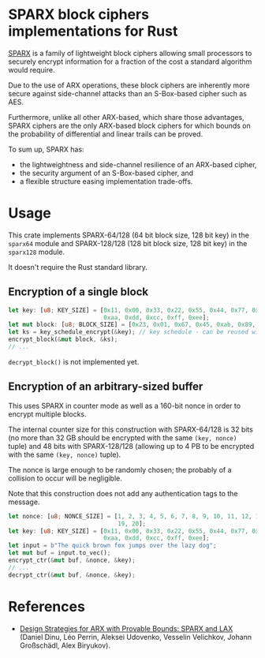 # SPARX block ciphers implementations for Rust

[SPARX](https://www.cryptolux.org/index.php/SPARX) is a family of lightweight block ciphers allowing small processors to securely encrypt information for a fraction of the cost a standard algorithm would require.

Due to the use of ARX operations, these block ciphers are inherently more secure against side-channel attacks than an S-Box-based cipher such as AES.

Furthermore, unlike all other ARX-based, which share those advantages, SPARX ciphers are the only ARX-based block ciphers for which bounds on the probability of differential and linear trails can be proved.

To sum up, SPARX has:
* the lightweightness and side-channel resilience of an ARX-based cipher,
* the security argument of an S-Box-based cipher, and
* a flexible structure easing implementation trade-offs.

# Usage

This crate implements SPARX-64/128 (64 bit block size, 128 bit key) in the `sparx64` module and SPARX-128/128 (128 bit block size, 128 bit key) in the `sparx128` module.

It doesn't require the Rust standard library.

## Encryption of a single block
```rust
let key: [u8; KEY_SIZE] = [0x11, 0x00, 0x33, 0x22, 0x55, 0x44, 0x77, 0x66, 0x99, 0x88, 0xbb,
                           0xaa, 0xdd, 0xcc, 0xff, 0xee];
let mut block: [u8; BLOCK_SIZE] = [0x23, 0x01, 0x67, 0x45, 0xab, 0x89, 0xef, 0xcd];
let ks = key_schedule_encrypt(&key); // key schedule - can be reused with multiple blocks
encrypt_block(&mut block, &ks);
// ...
```

`decrypt_block()` is not implemented yet.

## Encryption of an arbitrary-sized buffer

This uses SPARX in counter mode as well as a 160-bit nonce in order to encrypt multiple blocks.

The internal counter size for this construction with SPARX-64/128 is 32 bits (no more than 32 GB should be encrypted with the same `(key, nonce)` tuple) and 48 bits with SPARX-128/128 (allowing up to 4 PB to be encrypted with the same `(key, nonce)` tuple).

The nonce is large enough to be randomly chosen; the probably of a collision to occur will be negligible.

Note that this construction does not add any authentication tags to the message.

```rust
let nonce: [u8; NONCE_SIZE] = [1, 2, 3, 4, 5, 6, 7, 8, 9, 10, 11, 12, 13, 14, 15, 16, 17, 18,
                               19, 20];
let key: [u8; KEY_SIZE] = [0x11, 0x00, 0x33, 0x22, 0x55, 0x44, 0x77, 0x66, 0x99, 0x88, 0xbb,
                           0xaa, 0xdd, 0xcc, 0xff, 0xee];
let input = b"The quick brown fox jumps over the lazy dog";
let mut buf = input.to_vec();
encrypt_ctr(&mut buf, &nonce, &key);
// ...
decrypt_ctr(&mut buf, &nonce, &key);
```

# References

* [Design Strategies for ARX with Provable Bounds: SPARX and LAX](https://eprint.iacr.org/2016/984.pdf) (Daniel Dinu, Léo Perrin, Aleksei Udovenko, Vesselin Velichkov, Johann Großschädl, Alex Biryukov).
